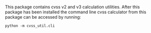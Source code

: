 This package contains cvss v2 and v3 calculation utilities.
After this package has been installed the command line cvss calculator
from this package can be accessed by running:

    python -m cvss_util.cli
